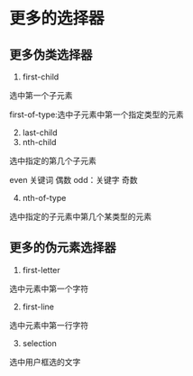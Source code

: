 # 更多的选择器

## 更多伪类选择器

1. first-child

选中第一个子元素

first-of-type:选中子元素中第一个指定类型的元素

2. last-child
3. nth-child

选中指定的第几个子元素

even 关键词 偶数
odd：关键字 奇数

4. nth-of-type

选中指定的子元素中第几个某类型的元素

## 更多的伪元素选择器

1. first-letter

选中元素中第一个字符

2. first-line

选中元素中第一行字符

3. selection

选中用户框选的文字